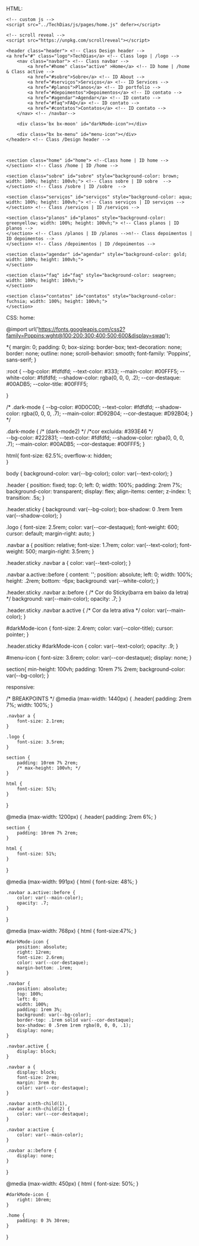 HTML:
<!DOCTYPE html>
<html lang="pt-br">
<head>
    <meta charset="UTF-8">
    <meta name="viewport" content="width=device-width, user-scalable=no, initial-scale=1.0">
    <title>Document</title>
    <!-- swiper css -->
    <link
    rel="stylesheet"
    href="https://cdn.jsdelivr.net/npm/swiper@11/swiper-bundle.min.css"/>
    <!-- <link rel="stylesheet" href="https://cdn.jsdelivr.net/npm/swiper@9/swiper-bundle.min.css" /> -->
    <!-- box-icons -->
    <link href='https://unpkg.com/boxicons@2.1.4/css/boxicons.min.css' rel='stylesheet'>
    <!-- /box-icons -->
    <link rel="stylesheet" href="../TechDias/css/pages/home.css"> <!-- Link style.css -->
    <link rel="stylesheet" href="../TechDias/css/responsive/responsive.css"> <!-- Link para responsividade -->
    <!-- swiper js -->
    <script src="https://cdn.jsdelivr.net/npm/swiper@11/swiper-bundle.min.js"></script>

    <!-- custom js -->
    <script src="../TechDias/js/pages/home.js" defer></script>
    
    <!-- scroll reveal -->
    <script src="https://unpkg.com/scrollreveal"></script>
    
</head>

<body>

    <header class="header"> <!-- Class Design header -->
    <a href="#" class="logo">TechDias</a> <!-- Class logo | /logo -->
        <nav class="navbar"> <!-- Class navbar -->
            <a href="#home" class="active" >Home</a> <!-- ID home | /home & Class active -->
            <a href="#sobre">Sobre</a> <!-- ID About -->
            <a href="#serviços">Serviços</a> <!-- ID Services -->
            <a href="#planos">Planos</a> <!-- ID portfolio -->
            <a href="#depoimentos">Depoimentos</a> <!-- ID contato -->
            <a href="#agendar">Agendar</a> <!-- ID contato -->
            <a href="#faq">FAQ</a> <!-- ID contato -->
            <a href="#contatos">Contatos</a> <!-- ID contato -->
        </nav> <!-- /navbar-->

        <div class='bx bx-moon' id="darkMode-icon"></div>

        <div class="bx bx-menu" id="menu-icon"></div>
    </header> <!-- Class /Design header -->
    
    

    <section class="home" id="home"> <!--Class home | ID home -->
    </section> <!-- Class /home | ID /home -->

    <section class="sobre" id="sobre" style="background-color: brown; width: 100%; height: 100vh;"> <!-- Class sobre | ID sobre  -->
    </section> <!-- Class /sobre | ID /sobre  -->

    <section class="serviços" id="serviços" style="background-color: aqua; width: 100%; height: 100vh;"> <!-- Class serviços | ID serviços -->
    </section> <!-- Class /serviços | ID /serviços -->

    <section class="planos" id="planos" style="background-color: greenyellow; width: 100%; height: 100vh;"> <!-- Class planos | ID planos -->
    </section> <!-- Class /planos | ID /planos -->n!-- Class depoimentos | ID depoimentos -->
    </section> <!-- Class /depoimentos | ID /depoimentos -->

    <section class="agendar" id="agendar" style="background-color: gold; width: 100%; height: 100vh;">
    </section>

    <section class="faq" id="faq" style="background-color: seagreen; width: 100%; height: 100vh;">
    </section>

    <section class="contatos" id="contatos" style="background-color: fuchsia; width: 100%; height: 100vh;">
    </section>


</body>
</html>

CSS:
home:

@import url('https://fonts.googleapis.com/css2?family=Poppins:wght@100;200;300;400;500;600&display=swap');

*{
    margin: 0;
    padding: 0;
    box-sizing: border-box;
    text-decoration: none;
    border: none;
    outline: none;
    scroll-behavior: smooth;
    font-family: 'Poppins', sans-serif;
}

:root {
    --bg-color: #fdfdfd;
    --text-color: #333;
    --main-color: #00FFF5;
    --white-color: #fdfdfd;
    --shadow-color: rgba(0, 0, 0, .2);
    --cor-destaque: #00ADB5;
    --color-title: #00FFF5;
    
}

/* .dark-mode {
    --bg-color: #0D0C0D;
    --text-color: #fdfdfd;
    --shadow-color: rgba(0, 0, 0, .7);
    --main-color: #D92B04;
    --cor-destaque: #D92B04;
} */

.dark-mode { /* (dark-mode2) */
    /*cor excluida: #393E46 */     
    --bg-color: #222831;
    --text-color: #fdfdfd;
    --shadow-color: rgba(0, 0, 0, .7);
    --main-color: #00ADB5;
    --cor-destaque: #00FFF5;
}

html{
    font-size: 62.5%;
    overflow-x: hidden;     
}

body {
    background-color: var(--bg-color);
    color: var(--text-color);
}

.header {
    position: fixed;
    top: 0;
    left: 0;
    width: 100%;
    padding: 2rem 7%;
    background-color: transparent;
    display: flex;
    align-items: center;
    z-index: 1;
    transition: .5s;
}

.header.sticky {
    background: var(--bg-color);
    box-shadow:  0 .1rem 1rem var(--shadow-color);
}

.logo {
    font-size: 2.5rem;
    color: var(--cor-destaque);
    font-weight: 600;
    cursor: default;
    margin-right: auto;
}

.navbar a {
    position: relative;
    font-size: 1.7rem;
    color: var(--text-color);
    font-weight: 500;
    margin-right: 3.5rem;
}

.header.sticky .navbar a {
    color: var(--text-color);
}

.navbar a.active::before {
    content: '';
    position: absolute;
    left: 0;
    width: 100%;
    height: .2rem;
    bottom: -6px;
    background: var(--white-color);
}

.header.sticky .navbar a::before { /* Cor do Sticky(barra em baixo da letra) */
    background: var(--main-color);
    opacity: .7; 
}

.header.sticky .navbar a.active { /* Cor da letra ativa */
    color: var(--main-color);
}

#darkMode-icon {
    font-size: 2.4rem;
    color: var(--color-title);
    cursor: pointer;
}

.header.sticky #darkMode-icon {
    color: var(--text-color);
    opacity: .9;
}

#menu-icon {
    font-size: 3.6rem; 
    color: var(--cor-destaque);
    display: none;
}

section{
    min-height: 100vh;
    padding: 10rem 7% 2rem;
    background-color: var(--bg-color);
}

responsive:

/* BREAKPOINTS */
@media (max-width: 1440px) {
    .header{
        padding: 2rem 7%;
        width: 100%;
    }

    .navbar a {
        font-size: 2.1rem;
    }
    
    .logo {
        font-size: 3.5rem;
    }

    section {
        padding: 10rem 7% 2rem;
        /* max-height: 100vh; */
    }

    html {
        font-size: 51%;
    }
}

@media (max-width: 1200px) {
    .header{
        padding: 2rem 6%;
    }

    section {
        padding: 10rem 7% 2rem;
    }

    html {
        font-size: 51%;
    }
}  

@media (max-width: 991px) {
    html {
        font-size: 48%;
    }
    
    .navbar a.active::before {
        color: var(--main-color);
        opacity: .7;
    }
}  

@media (max-width: 768px) {
    html {
        font-size:47%;
    }

    #darkMode-icon {
        position: absolute;
        right: 12rem;
        font-size: 2.6rem;
        color: var(--cor-destaque);
        margin-bottom: .1rem;
    }

    .navbar {
        position: absolute;
        top: 100%;
        left: 0;
        width: 100%;
        padding: 1rem 3%;
        background: var(--bg-color);
        border-top: .1rem solid var(--cor-destaque);
        box-shadow: 0 .5rem 1rem rgba(0, 0, 0, .1);
        display: none;
    }

    .navbar.active {
        display: block;
    }

    .navbar a {
        display: block;
        font-size: 2rem;
        margin: 3rem 0;
        color: var(--cor-destaque);
    }

    .navbar a:nth-child(1),
    .navbar a:nth-child(2) {
        color: var(--cor-destaque);
    }

    .navbar a:active {
        color: var(--main-color);
    }

    .navbar a::before {
        display: none;
    }
}

@media (max-width: 450px) {
    html {
        font-size: 50%;
    }

    #darkMode-icon {
        right: 10rem;
    }

    .home {
        padding: 0 3% 30rem;
    }
}
